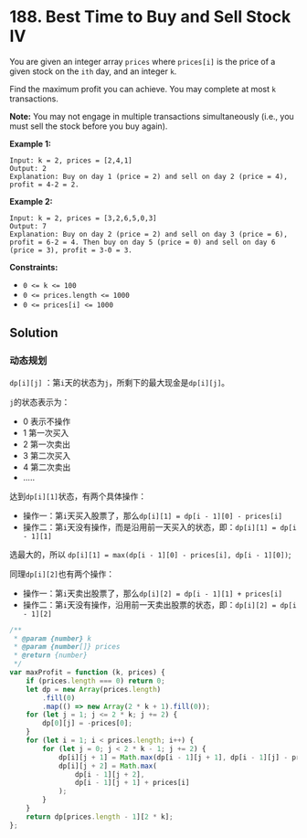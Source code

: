 # 188. Best Time to Buy and Sell Stock IV

You are given an integer array `prices` where `prices[i]` is the price of a given stock on the `ith` day, and an integer `k`.

Find the maximum profit you can achieve. You may complete at most `k` transactions.

**Note:** You may not engage in multiple transactions simultaneously (i.e., you must sell the stock before you buy again).

**Example 1:**

```
Input: k = 2, prices = [2,4,1]
Output: 2
Explanation: Buy on day 1 (price = 2) and sell on day 2 (price = 4), profit = 4-2 = 2.
```

**Example 2:**

```
Input: k = 2, prices = [3,2,6,5,0,3]
Output: 7
Explanation: Buy on day 2 (price = 2) and sell on day 3 (price = 6), profit = 6-2 = 4. Then buy on day 5 (price = 0) and sell on day 6 (price = 3), profit = 3-0 = 3.
```

**Constraints:**

-   `0 <= k <= 100`
-   `0 <= prices.length <= 1000`
-   `0 <= prices[i] <= 1000`

## Solution

### 动态规划

`dp[i][j]` ：第`i`天的状态为`j`，所剩下的最大现金是`dp[i][j]`。

`j`的状态表示为：

-   0 表示不操作
-   1 第一次买入
-   2 第一次卖出
-   3 第二次买入
-   4 第二次卖出
-   .....

达到`dp[i][1]`状态，有两个具体操作：

-   操作一：第`i`天买入股票了，那么`dp[i][1] = dp[i - 1][0] - prices[i]`
-   操作二：第`i`天没有操作，而是沿用前一天买入的状态，即：`dp[i][1] = dp[i - 1][1]`

选最大的，所以 `dp[i][1] = max(dp[i - 1][0] - prices[i], dp[i - 1][0])`;

同理`dp[i][2]`也有两个操作：

-   操作一：第`i`天卖出股票了，那么`dp[i][2] = dp[i - 1][1] + prices[i]`
-   操作二：第`i`天没有操作，沿用前一天卖出股票的状态，即：`dp[i][2] = dp[i - 1][2]`

```javascript
/**
 * @param {number} k
 * @param {number[]} prices
 * @return {number}
 */
var maxProfit = function (k, prices) {
    if (prices.length === 0) return 0;
    let dp = new Array(prices.length)
        .fill(0)
        .map(() => new Array(2 * k + 1).fill(0));
    for (let j = 1; j <= 2 * k; j += 2) {
        dp[0][j] = -prices[0];
    }
    for (let i = 1; i < prices.length; i++) {
        for (let j = 0; j < 2 * k - 1; j += 2) {
            dp[i][j + 1] = Math.max(dp[i - 1][j + 1], dp[i - 1][j] - prices[i]);
            dp[i][j + 2] = Math.max(
                dp[i - 1][j + 2],
                dp[i - 1][j + 1] + prices[i]
            );
        }
    }
    return dp[prices.length - 1][2 * k];
};
```
